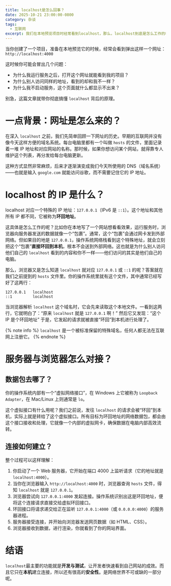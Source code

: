 ```yaml
---
title: localhost是怎么回事？
date: 2025-10-21 23:00:00-0800
category: 杂谈
tags:
  - 互联网
excerpt: 我们在本地预览项目时经常看到localhost，那么，localhost到底是怎么工作的呢？
---
```


当你创建了一个项目，准备在本地预览它的时候，经常会看到弹出这样一个网址：
`http://localhost:4000`

这时候你可能会冒出几个问题：
- 为什么我运行服务之后，打开这个网址就能看到我的项目？
- 为什么别人访问同样的地址，看到的却和我不一样？
- 为什么我不启动服务，这个页面就什么都显示不出来？

别急，这篇文章就带你彻底搞懂 `localhost` 背后的原理。

# 一点背景：网址是怎么来的？
在深入 `localhost` 之前，我们先简单回顾一下网址的历史。早期的互联网并没有像今天这样方便的域名系统。每台电脑里都有一个叫做 `hosts` 的文件，里面记录着一堆 IP 地址和对应网站的名称。那时候，如果你想访问某个网站，就得靠专人维护这个列表，再分发给每台电脑更新。

这种方式显然非常麻烦，后来才逐渐演变成我们今天所使用的 DNS（域名系统）——也就是输入 `google.com` 就能访问谷歌，而不需要记住它的 IP 地址。

# localhost 的 IP 是什么？

localhost 对应一个特殊的 IP 地址：`127.0.0.1`（IPv6 是 `::1`）。这个地址和其他所有 IP 都不同，它被称为**环回地址**。

这具体是怎么工作的呢？比如你在本地写了一个网站想看看效果，运行服务时，浏览器向服务器发送的数据就像一个“包裹”。通常，这个“包裹”会通过网卡发到外部网络。但如果目的地是 `127.0.0.1`，操作系统网络栈看到这个特殊地址，就会立刻把这个“包裹”**直接环回到本机**，根本不会送到外部网络。这也就是为什么别人访问他们自己的 `localhost` 看到的内容和你不一样——他们访问的其实是他们自己的电脑。

那么，浏览器又是怎么知道 `localhost` 就对应 `127.0.0.1` 或 `::1` 的呢？答案就在我们之前提到的 `hosts` 文件里。你的操作系统里就有这个文件，其中通常已经写好了这两行：
```text
127.0.0.1   localhost
::1         localhost
```
当浏览器解析 `localhost` 这个域名时，它会先来读取这个本地文件。一看到这两行，它就明白了：“原来 `localhost` 就是 `127.0.0.1` 啊！” 然后它又发现：“这个 IP 是个环回地址” 于是，它发起的请求就被直接“环回”到本机进行处理了。

{% note info %}
`localhost` 是一个被标准保留的特殊域名，任何人都无法在互联网上注册它。
{% endnote %}

# 服务器与浏览器怎么对接？

## 数据包去哪了？

你的操作系统内部有一个“虚拟网络接口”，在 Windows 上它被称为 `Loopback Adapter`，在 Mac/Linux 上则通常是 `lo`。

这个虚拟接口有什么用呢？我们之前说，发往 `localhost` 的请求会被“环回”到本机，实际上就是转给了这个虚拟接口。所有目标为环回地址的网络数据包，都会由这个接口接收和处理，它就像一个内部的虚拟网卡，确保数据在电脑内部高效流转。

## 连接如何建立？

整个过程可以这样理解：
1.  你启动了一个 Web 服务器，它开始在端口 4000 上监听请求（它的地址就是 `localhost:4000`）。
2.  当你在浏览器输入 `http://localhost:4000` 时，浏览器查询 `hosts` 文件，得知 `localhost` 就是 `127.0.0.1`。
3.  浏览器尝试向 `127.0.0.1:4000` 发起连接。操作系统识别出这是环回地址，便将这个连接请求直接交给虚拟环回接口。
4.  环回接口将请求递交给正在监听 `127.0.0.1:4000`（或 `0.0.0.0:4000`）的服务器进程。
5.  服务器接受连接，并开始向浏览器发送网页数据（如 HTML、CSS）。
6.  浏览器接收到数据，进行渲染，你就看到了你的网站界面。

# 结语
`localhost`最主要的功能就是**开发与测试**，让开发者快速看到自己网站的成效。而且它只在**本机**建立连接，所以还有很高的**安全性**。是网络世界不可或缺的一部分呢。
